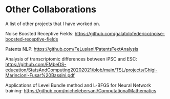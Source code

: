 # Other Collaborations
A list of other projects that I have worked on.

Noise Boosted Receptive Fields: https://github.com/galatolofederico/noise-boosted-receptive-fields

Patents NLP: https://github.com/FeLusiani/PatentsTextAnalysis

Analysis of transcriptomic differences between iPSC and ESC: https://github.com/EMbeDS-education/StatsAndComputing20202021/blob/main/TSL/projects/Ghigi-Marincioni-Fusar%20Bassini.pdf

Applications of Level Bundle method and L-BFGS for Neural Network training: https://github.com/michelebersani/ComputationalMathematics
